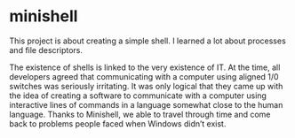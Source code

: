 # minishell

This project is about creating a simple shell.
I learned a lot about processes and file descriptors.

The existence of shells is linked to the very existence of IT.
At the time, all developers agreed that communicating with a computer using aligned 1/0 switches was seriously irritating.
It was only logical that they came up with the idea of creating a software to communicate with a computer using interactive lines of commands in a language somewhat close to the human language.
Thanks to Minishell, we able to travel through time and come back to problems people faced when Windows didn’t exist.
